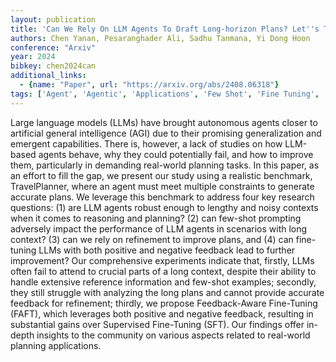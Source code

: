 ```yaml
---
layout: publication
title: 'Can We Rely On LLM Agents To Draft Long-horizon Plans? Let''s Take Travelplanner As An Example'
authors: Chen Yanan, Pesaranghader Ali, Sadhu Tanmana, Yi Dong Hoon
conference: "Arxiv"
year: 2024
bibkey: chen2024can
additional_links:
  - {name: "Paper", url: "https://arxiv.org/abs/2408.06318"}
tags: ['Agent', 'Agentic', 'Applications', 'Few Shot', 'Fine Tuning', 'In Context Learning', 'Pretraining Methods', 'Prompting', 'RAG', 'Reinforcement Learning', 'Training Techniques']
---
```

Large language models (LLMs) have brought autonomous agents closer to artificial general intelligence (AGI) due to their promising generalization and emergent capabilities. There is, however, a lack of studies on how LLM-based agents behave, why they could potentially fail, and how to improve them, particularly in demanding real-world planning tasks. In this paper, as an effort to fill the gap, we present our study using a realistic benchmark, TravelPlanner, where an agent must meet multiple constraints to generate accurate plans. We leverage this benchmark to address four key research questions: (1) are LLM agents robust enough to lengthy and noisy contexts when it comes to reasoning and planning? (2) can few-shot prompting adversely impact the performance of LLM agents in scenarios with long context? (3) can we rely on refinement to improve plans, and (4) can fine-tuning LLMs with both positive and negative feedback lead to further improvement? Our comprehensive experiments indicate that, firstly, LLMs often fail to attend to crucial parts of a long context, despite their ability to handle extensive reference information and few-shot examples; secondly, they still struggle with analyzing the long plans and cannot provide accurate feedback for refinement; thirdly, we propose Feedback-Aware Fine-Tuning (FAFT), which leverages both positive and negative feedback, resulting in substantial gains over Supervised Fine-Tuning (SFT). Our findings offer in-depth insights to the community on various aspects related to real-world planning applications.
